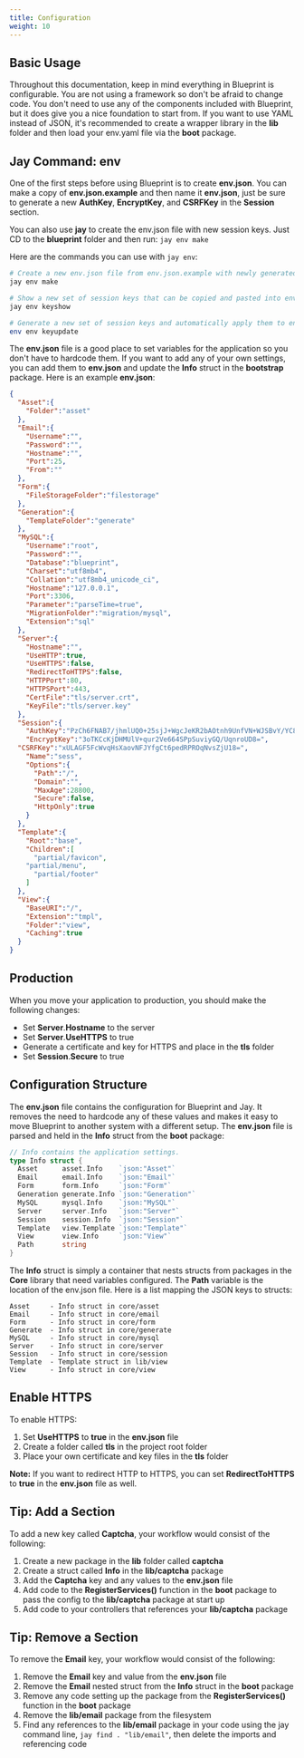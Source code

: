 ```yaml
---
title: Configuration
weight: 10
---
```


## Basic Usage

Throughout this documentation, keep in mind everything in Blueprint is configurable.
You are not using a framework so don't be afraid to change code. You don't need to
use any of the components included with Blueprint, but it does give you a nice foundation to
start from. If you want to use YAML instead of JSON, it's recommended to create a wrapper
library in the **lib** folder and then load your env.yaml file via the **boot**
package.

## Jay Command: env

One of the first steps before using Blueprint is to create **env.json**. You can make
a copy of **env.json.example** and then name it **env.json**, just be sure to
generate a new **AuthKey**, **EncryptKey**, and **CSRFKey** in the **Session** section.

You can also use **jay** to create the env.json file with new session keys.
Just CD to the **blueprint** folder and then run: `jay env make`

Here are the commands you can use with `jay env`:

```bash
# Create a new env.json file from env.json.example with newly generated session keys
jay env make

# Show a new set of session keys that can be copied and pasted into env.json
jay env keyshow

# Generate a new set of session keys and automatically apply them to env.json
env env keyupdate
```

The **env.json** file is a good place to set variables for the application so
you don't have to hardcode them. If you want to add any of your own settings,
you can add them to **env.json** and update the **Info** struct
in the **bootstrap** package. Here is an example **env.json**:

```json
{
  "Asset":{
    "Folder":"asset"
  },
  "Email":{
    "Username":"",
    "Password":"",
    "Hostname":"",
    "Port":25,
    "From":""
  },
  "Form":{
    "FileStorageFolder":"filestorage"
  },
  "Generation":{
    "TemplateFolder":"generate"
  },
  "MySQL":{  
    "Username":"root",
    "Password":"",
    "Database":"blueprint",
    "Charset":"utf8mb4",
    "Collation":"utf8mb4_unicode_ci",
    "Hostname":"127.0.0.1",
    "Port":3306,
    "Parameter":"parseTime=true",
    "MigrationFolder":"migration/mysql",
    "Extension":"sql"
  },
  "Server":{
    "Hostname":"",
    "UseHTTP":true,
    "UseHTTPS":false,
    "RedirectToHTTPS":false,
    "HTTPPort":80,
    "HTTPSPort":443,
    "CertFile":"tls/server.crt",
    "KeyFile":"tls/server.key"
  },
  "Session":{
    "AuthKey":"PzCh6FNAB7/jhmlUQ0+25sjJ+WgcJeKR2bAOtnh9UnfVN+WJSBvY/YC80Rs+rbMtwfmSP4FUSxKPtpYKzKFqFA==",
    "EncryptKey":"3oTKCcKjDHMUlV+qur2Ve664SPpSuviyGQ/UqnroUD8=",
  "CSRFKey":"xULAGF5FcWvqHsXaovNFJYfgCt6pedRPROqNvsZjU18=",
    "Name":"sess",
    "Options":{  
      "Path":"/",
      "Domain":"",
      "MaxAge":28800,
      "Secure":false,
      "HttpOnly":true
    }
  },
  "Template":{
    "Root":"base",
    "Children":[
      "partial/favicon",
    "partial/menu",
      "partial/footer"
    ]
  },
  "View":{
    "BaseURI":"/",
    "Extension":"tmpl",
    "Folder":"view",
    "Caching":true
  }
}
```

## Production

When you move your application to production, you should make the following
changes:

- Set **Server**.**Hostname** to the server
- Set **Server**.**UseHTTPS** to true
- Generate a certificate and key for HTTPS and place in the **tls** folder
- Set **Session**.**Secure** to true

## Configuration Structure

The **env.json** file contains the configuration for Blueprint and Jay. It removes the need
to hardcode any of these values and makes it easy to move Blueprint to another system
with a different setup. The **env.json** file is parsed and held in the
**Info** struct from the **boot** package:

```go
// Info contains the application settings.
type Info struct {
  Asset      asset.Info    `json:"Asset"`
  Email      email.Info    `json:"Email"`
  Form       form.Info     `json:"Form"`
  Generation generate.Info `json:"Generation"`
  MySQL      mysql.Info    `json:"MySQL"`
  Server     server.Info   `json:"Server"`
  Session    session.Info  `json:"Session"`
  Template   view.Template `json:"Template"`
  View       view.Info     `json:"View"`
  Path       string
}
```

The **Info** struct is simply a container that nests structs from packages in
the **Core** library that need variables configured. The **Path** variable is
the location of the env.json file. Here is a list mapping the JSON keys to
structs:

```text
Asset     - Info struct in core/asset
Email     - Info struct in core/email
Form      - Info struct in core/form
Generate  - Info struct in core/generate
MySQL     - Info struct in core/mysql
Server    - Info struct in core/server
Session   - Info struct in core/session
Template  - Template struct in lib/view
View      - Info struct in core/view
```

## Enable HTTPS

To enable HTTPS:

1. Set **UseHTTPS** to **true** in the **env.json** file
1. Create a folder called **tls** in the project root folder 
1. Place your own certificate and key files in the **tls** folder

**Note:** If you want to redirect HTTP to HTTPS, you can set **RedirectToHTTPS** to **true** in the **env.json** file as well.

## Tip: Add a Section

To add a new key called **Captcha**, your workflow would consist of the
following:

1. Create a new package in the **lib** folder called **captcha**
1. Create a struct called **Info** in the **lib/captcha** package
1. Add the **Captcha** key and any values to the **env.json** file
1. Add code to the **RegisterServices()** function in the **boot** package to pass the config to the **lib/captcha** package at start up
1. Add code to your controllers that references your **lib/captcha** package

## Tip: Remove a Section

To remove the **Email** key, your workflow would consist of the following:

1. Remove the **Email** key and value from the **env.json** file
1. Remove the **Email** nested struct from the **Info** struct in the **boot** package
1. Remove any code setting up the package from the **RegisterServices()** function in the **boot** package
1. Remove the **lib/email** package from the filesystem
1. Find any references to the **lib/email** package in your code using the jay command line, `jay find . "lib/email"`,
then delete the imports and referencing code